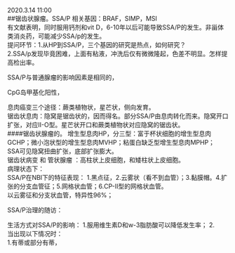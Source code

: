 2020.3.14  11:00  
##锯齿状腺瘤。SSA/P
相关基因：BRAF，SIMP，MSI  
有文献表明，同时服用钙剂和vit D，6-10年以后可能导致SSA/P的发生。非甾体类消炎药，可能减少SSA/p的发生。  
提问环节：1.从HP到SSA/P，三个基因的研究是热点，如何研究？  
2.SSA/p发现毕竟困难，上面有粘液，冲洗后仅有微微隆起，色差不明显。怎样提高检出率。  

SSA/P与普通腺瘤的影响因素是相同的，  

CpG岛甲基化阳性，    

息肉癌变三个途径：蕨类植物状，星芒状，侧向发育。  
锯齿状息肉：隐窝是锯齿状的，因而得名。部分SSA/P由息肉转化而来。隐窝开口扩张，对应II-O型。星芒状开口和蕨类植物状对应隐窝的锯齿状。  
####锯齿状腺瘤的。
增生型息肉HP，分三型：富于杯状细胞的增生型息肉GCHP；微小泡状型的增生型息肉MVHP；粘蛋白缺乏型增生型息肉MPHP；  
SSA可见隐窝扭曲扩张，底部扩张膨大。  
锯齿状病变  和  管状腺瘤  ：高柱状上皮细胞，和矮柱状上皮细胞。  
病理状态下：  
SSA/P在NBI下的特征表现： 1.黑点征，2.云雾状（看不到血管）；3.黏膜帽。4.扩张的分支血管征；5.网格状血管；6.CP-II型的网格状血管。  
以云雾征和分支状血管，特异性96%；  
  
SSA/P治理的随访：  
  
生活方式对SSA/P的影响：
1.服用维生素D和w-3脂肪酸可以降低发生率；
2.  
当出现以下情况时：  
1.有蒂或部分有蒂，
